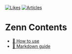 [![Likes](https://badgen.org/img/zenn/tocyuki/likes?style=plastic)](https://zenn.dev/tocyuki)
[![Articles](https://badgen.org/img/zenn/tocyuki/articles?style=plastic)](https://zenn.dev/tocyuki)

# Zenn Contents

* [📘 How to use](https://zenn.dev/zenn/articles/zenn-cli-guide)
* [📘 Markdown guide](https://zenn.dev/zenn/articles/markdown-guide)
